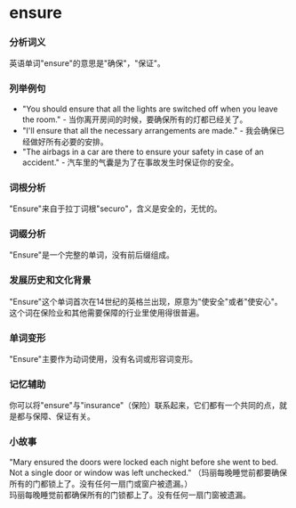# ensure

### 分析词义

  

英语单词"ensure"的意思是"确保"，"保证"。

  

### 列举例句

  

*   "You should ensure that all the lights are switched off when you leave the room." - 当你离开房间的时候，要确保所有的灯都已经关了。
*   "I'll ensure that all the necessary arrangements are made." - 我会确保已经做好所有必要的安排。
*   "The airbags in a car are there to ensure your safety in case of an accident." - 汽车里的气囊是为了在事故发生时保证你的安全。

  

### 词根分析

  

"Ensure"来自于拉丁词根"securo"，含义是安全的，无忧的。

  

### 词缀分析

  

"Ensure"是一个完整的单词，没有前后缀组成。

  

### 发展历史和文化背景

  

"Ensure"这个单词首次在14世纪的英格兰出现，原意为"使安全"或者"使安心"。这个词在保险业和其他需要保障的行业里使用得很普遍。

  

### 单词变形

  

"Ensure"主要作为动词使用，没有名词或形容词变形。

  

### 记忆辅助

  

你可以将"ensure"与"insurance"（保险）联系起来，它们都有一个共同的点，就是都与保障、保证有关。

  

### 小故事

  

"Mary ensured the doors were locked each night before she went to bed. Not a single door or window was left unchecked." （玛丽每晚睡觉前都要确保所有的门都锁上了。没有任何一扇门或窗户被遗漏。）  
玛丽每晚睡觉前都确保所有的门锁都上了。没有任何一扇门窗被遗漏。
